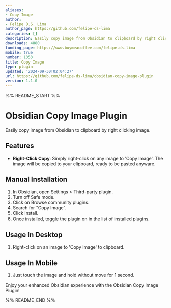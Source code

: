 ```yaml
---
aliases:
- Copy Image
author:
- Felipe D.S. Lima
author_page: https://github.com/felipe-ds-lima
categories: []
description: Easily copy image from Obsidian to clipboard by right clicking image.
downloads: 4880
funding_page: https://www.buymeacoffee.com/felipe.ds.lima
mobile: true
number: 1353
title: Copy Image
type: plugin
updated: '2024-09-30T02:04:27'
url: https://github.com/felipe-ds-lima/obsidian-copy-image-plugin
version: 1.1.0
---
```


%% README_START %%

# Obsidian Copy Image Plugin

Easily copy image from Obsidian to clipboard by right clicking image.

## Features

- **Right-Click Copy**: Simply right-click on any image to 'Copy Image'. The image will be copied to your clipboard, ready to be pasted anyware.

## Manual Installation

1. In Obsidian, open Settings > Third-party plugin.
2. Turn off Safe mode.
3. Click on Browse community plugins.
4. Search for "Copy Image".
5. Click Install.
6. Once installed, toggle the plugin on in the list of installed plugins.

## Usage In Desktop

1. Right-click on an image to 'Copy Image' to clipboard.

## Usage In Mobile

1. Just touch the image and hold without move for 1 second.

Enjoy your enhanced Obsidian experience with the Obsidian Copy Image Plugin!


%% README_END %%